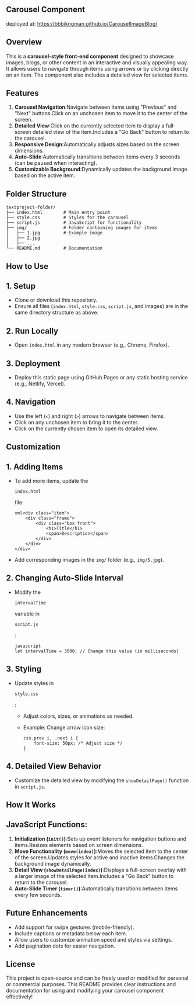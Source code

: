 ## **Carousel Component**
deployed at: https://bbbikngman.github.io/CarouselImageBlog/
## **Overview**

This is a **carousel-style front-end component** designed to showcase images, blogs, or other content in an interactive and visually appealing way. It allows users to navigate through items using arrows or by clicking directly on an item. The component also includes a detailed view for selected items.

## **Features**

1. **Carousel Navigation**:Navigate between items using "Previous" and "Next" buttons.Click on an unchosen item to move it to the center of the screen.
2. **Detailed View**:Click on the currently selected item to display a full-screen detailed view of the item.Includes a "Go Back" button to return to the carousel.
3. **Responsive Design**:Automatically adjusts sizes based on the screen dimensions.
4. **Auto-Slide**:Automatically transitions between items every 3 seconds (can be paused when interacting).
5. **Customizable Background**:Dynamically updates the background image based on the active item.

## **Folder Structure**

```
textproject-folder/
├── index.html        # Main entry point
├── style.css         # Styles for the carousel
├── script.js         # JavaScript for functionality
├── img/              # Folder containing images for items
│   ├── 1.jpg         # Example image
│   ├── 2.jpg
│   ├── ...
└── README.md         # Documentation
```

## **How to Use**

## **1. Setup**

- Clone or download this repository.
- Ensure all files (`index.html`, `style.css`, `script.js`, and images) are in the same directory structure as above.

## **2. Run Locally**

- Open `index.html` in any modern browser (e.g., Chrome, Firefox).

## **3. Deployment**

- Deploy this static page using GitHub Pages or any static hosting service (e.g., Netlify, Vercel).

## **4. Navigation**

- Use the left (`<`) and right (`>`) arrows to navigate between items.
- Click on any unchosen item to bring it to the center.
- Click on the currently chosen item to open its detailed view.

## **Customization**

## **1. Adding Items**

- To add more items, update the 

  `index.html`

   file:

  

  ```
  xml<div class="item">
      <div class="frame">
          <div class="box front">
              <h1>Title</h1>
              <span>Description</span>
          </div>
      </div>
  </div>
  ```

  

- Add corresponding images in the `img/` folder (e.g., `img/5.jpg`).

## **2. Changing Auto-Slide Interval**

- Modify the 

  `intervalTime`

   variable in 

  `script.js`

  :

  

  ```
  javascript
  let intervalTime = 3000; // Change this value (in milliseconds)
  ```

  

## **3. Styling**

- Update styles in 

  `style.css`

  :

  

  - Adjust colors, sizes, or animations as needed.

  - Example: Change arrow icon size:

    

    ```
    css.prev i, .next i {
        font-size: 50px; /* Adjust size */
    }
    ```

    

  

## **4. Detailed View Behavior**

- Customize the detailed view by modifying the `showDetailPage()` function in `script.js`.

## **How It Works**

## JavaScript Functions:

1. **Initialization (`init()`)**:Sets up event listeners for navigation buttons and items.Resizes elements based on screen dimensions.
2. **Move Functionality (`move(index)`)**:Moves the selected item to the center of the screen.Updates styles for active and inactive items.Changes the background image dynamically.
3. **Detail View (`showDetailPage(index)`)**:Displays a full-screen overlay with a larger image of the selected item.Includes a "Go Back" button to return to the carousel.
4. **Auto-Slide Timer (`timer()`)**:Automatically transitions between items every few seconds.

## **Future Enhancements**

- Add support for swipe gestures (mobile-friendly).
- Include captions or metadata below each item.
- Allow users to customize animation speed and styles via settings.
- Add pagination dots for easier navigation.

## **License**

This project is open-source and can be freely used or modified for personal or commercial purposes. This README provides clear instructions and documentation for using and modifying your carousel component effectively!
